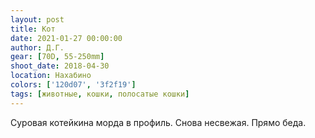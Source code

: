 ```yaml
---
layout: post
title: Кот
date: 2021-01-27 00:00:00
author: Д.Г.
gear: [70D, 55-250mm]
shoot_date: 2018-04-30
location: Нахабино
colors: ['120d07', '3f2f19']
tags: [животные, кошки, полосатые кошки]
---
```

Суровая котейкина морда в профиль. Снова несвежая. Прямо беда.
